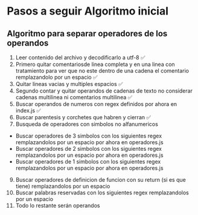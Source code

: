 # Pasos a seguir Algoritmo inicial
## Algoritmo para separar operadores de los operandos
1.  Leer contenido del archivo y decodificarlo a utf-8 ✅
2.  Primero quitar comentariosde linea completa y en una linea con tratamiento para ver que no este dentro de una cadena el comentario remplazandolo por un espacio ✅
3.  Quitar lineas vacias y multiples espacios ✅
5.  Segundo contar y quitar operandos de cadenas de texto no considerar cadenas multilinea ni comentarios multilinea ✅
6.  Buscar operandos de numeros con regex definidos por ahora en index.js ✅
7.  Buscar parentesis y corchetes que habren y cierran ✅
8.  Busqueda de operadores con simbolos no alfanumericos
  - Buscar operadores de 3 simbolos con los siguientes regex remplazandolos por un espacio por ahora en operadores.js
  - Buscar operadores de 2 simbolos con los siguientes regex remplazandolos por un espacio por ahora en operadores.js
  - Buscar operadores de 1 simbolos con los siguientes regex remplazandolos por un espacio por ahora en operadores.js
9.  Buscar operadores de definicion de funcion con su return (si es que tiene) remplazandolos por un espacio
10. Buscar palabras reservadas con los siguientes regex remplazandolos por un espacio
11. Todo lo restante serán operandos
